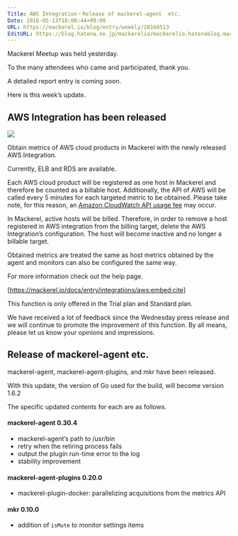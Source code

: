 ```yaml
---
Title: AWS Integration・Release of mackerel-agent  etc.
Date: 2016-05-13T18:08:44+09:00
URL: https://mackerel.io/blog/entry/weekly/20160513
EditURL: https://blog.hatena.ne.jp/mackerelio/mackerelio.hatenablog.mackerel.io/atom/entry/6653812171395941600
---
```


Mackerel Meetup was held yesterday.

To the many attendees who came and participated, thank you. 

A detailed report entry is coming soon.

Here is this week’s update.

## AWS Integration has been released

![](https://cdn-ak.f.st-hatena.com/images/fotolife/a/andyyk/20160513/20160513175406.png)

Obtain metrics of AWS cloud products in Mackerel with the newly released AWS Integration.

Currently, ELB and RDS are available.

Each AWS cloud product will be registered as one host in Mackerel and therefore be counted as a billable host. Additionally, the API of AWS will be called every 5 minutes for each targeted metric to be obtained. Please take note, for this reason, an [Amazon CloudWatch API usage fee](https://aws.amazon.com/jp/cloudwatch/pricing/) may occur.

In Mackerel, active hosts will be billed. Therefore, in order to remove a host registered in AWS integration from the billing target, delete the AWS Integration’s configuration. The host will become inactive and no longer a billable target. 

Obtained metrics are treated the same as host metrics obtained by the agent and monitors can also be configured the same way. 

For more information check out the help page.

[https://mackerel.io/docs/entry/integrations/aws:embed:cite]

This function is only offered in the Trial plan and Standard plan.

We have received a lot of feedback since the Wednesday press release and we will continue to promote the improvement of this function. By all means, please let us know your opinions and impressions.

## Release of mackerel-agent  etc.

mackerel-agent, mackerel-agent-plugins, and mkr have been released.

With this update, the version of Go used for the build, will become version 1.6.2

The specific updated contents for each are as follows.

#### mackerel-agent 0.30.4
- mackerel-agent’s path to /usr/bin 
- retry when the retiring process fails
- output the plugin run-time error to the log
- stability improvement

#### mackerel-agent-plugins 0.20.0
- mackerel-plugin-docker: parallelizing acquisitions from the metrics API

#### mkr 0.10.0
- addition of `isMute` to monitor settings items 

